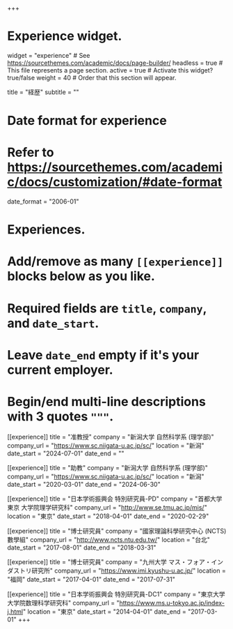 +++
# Experience widget.
widget = "experience"  # See https://sourcethemes.com/academic/docs/page-builder/
headless = true  # This file represents a page section.
active = true  # Activate this widget? true/false
weight = 40  # Order that this section will appear.

title = "経歴"
subtitle = ""

# Date format for experience
#   Refer to https://sourcethemes.com/academic/docs/customization/#date-format
date_format = "2006-01"

# Experiences.
#   Add/remove as many `[[experience]]` blocks below as you like.
#   Required fields are `title`, `company`, and `date_start`.
#   Leave `date_end` empty if it's your current employer.
#   Begin/end multi-line descriptions with 3 quotes `"""`.
[[experience]]
  title = "准教授"
  company = "新潟大学 自然科学系 (理学部)"
  company_url = "https://www.sc.niigata-u.ac.jp/sc/"
  location = "新潟"
  date_start = "2024-07-01"
  date_end = ""

[[experience]]
  title = "助教"
  company = "新潟大学 自然科学系 (理学部)"
  company_url = "https://www.sc.niigata-u.ac.jp/sc/"
  location = "新潟"
  date_start = "2020-03-01"
  date_end = "2024-06-30"

[[experience]]
  title = "日本学術振興会 特別研究員-PD"
  company = "首都大学東京 大学院理学研究科"
  company_url = "http://www.se.tmu.ac.jp/mis/"
  location = "東京"
  date_start = "2018-04-01"
  date_end = "2020-02-29"

[[experience]]
  title = "博士研究員"
  company = "國家理論科學研究中心 (NCTS) 數學組"
  company_url = "http://www.ncts.ntu.edu.tw/"
  location = "台北"
  date_start = "2017-08-01"
  date_end = "2018-03-31"

[[experience]]
  title = "博士研究員"
  company = "九州大学 マス・フォア・インダストリ研究所"
  company_url = "https://www.imi.kyushu-u.ac.jp/"
  location = "福岡"
  date_start = "2017-04-01"
  date_end = "2017-07-31"

[[experience]]
  title = "日本学術振興会 特別研究員-DC1"
  company = "東京大学 大学院数理科学研究科"
  company_url = "https://www.ms.u-tokyo.ac.jp/index-j.html"
  location = "東京"
  date_start = "2014-04-01"
  date_end = "2017-03-01"
+++
